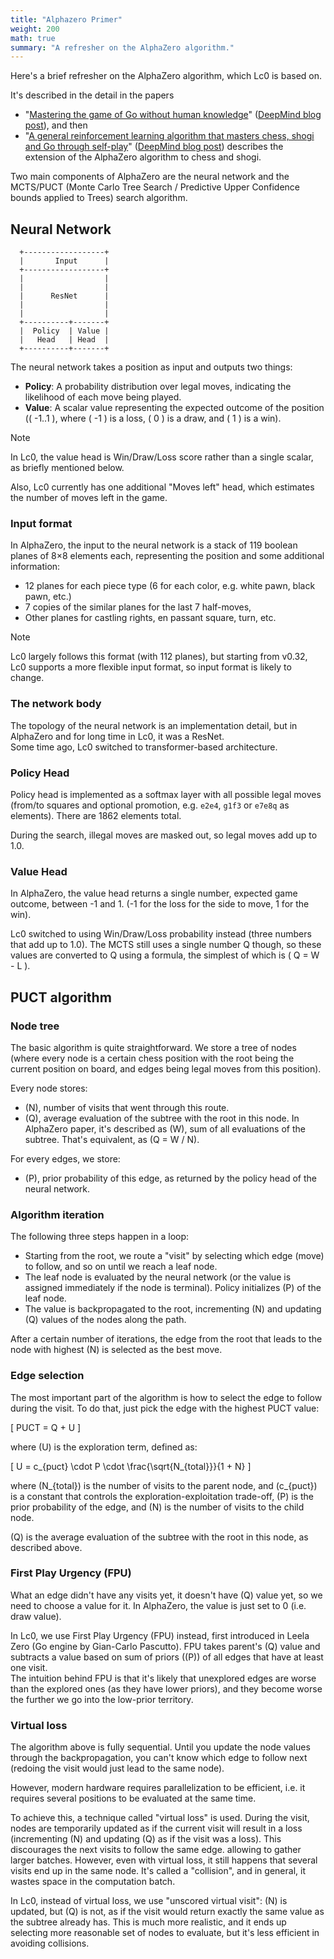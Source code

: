 ```yaml
---
title: "Alphazero Primer"
weight: 200
math: true
summary: "A refresher on the AlphaZero algorithm."
---
```


Here's a brief refresher on the AlphaZero algorithm, which Lc0 is based on.

It's described in the detail in the papers

* "[Mastering the game of Go without human knowledge](hhttps://www.nature.com/articles/nature24270.epdf?author_access_token=VJXbVjaSHxFoctQQ4p2k4tRgN0jAjWel9jnR3ZoTv0PVW4gB86EEpGqTRDtpIz-2rmo8-KG06gqVobU5NSCFeHILHcVFUeMsbvwS-lxjqQGg98faovwjxeTUgZAUMnRQ)"
([DeepMind blog post](https://deepmind.com/blog/article/alphago-zero-starting-from-scratch)),
and then
* "[A general reinforcement learning algorithm that masters chess, shogi and Go through self-play](https://storage.googleapis.com/deepmind-media/DeepMind.com/Blog/alphazero-shedding-new-light-on-chess-shogi-and-go/alphazero_preprint.pdf)"
([DeepMind blog post](https://deepmind.google/discover/blog/alphazero-shedding-new-light-on-chess-shogi-and-go/))
describes the extension of the AlphaZero algorithm to chess and shogi.

Two main components of AlphaZero are the neural network and the MCTS/PUCT (Monte
Carlo Tree Search / Predictive Upper Confidence bounds applied to Trees) search
algorithm.

## Neural Network

```goat
  +------------------+
  |       Input      |
  +------------------+
  |                  |
  |                  |
  |      ResNet      |
  |                  |
  |                  |
  +----------+-------+
  |  Policy  | Value |
  |   Head   | Head  |
  +----------+-------+
```

The neural network takes a position as input and outputs two things:

* **Policy**: A probability distribution over legal moves, indicating the
  likelihood of each move being played.
* **Value**: A scalar value representing the expected outcome of the position
  (\( -1..1 \), where \( -1 \) is a loss, \( 0 \) is a draw, and \( 1 \) is a
  win).

> [!NOTE]
>
> In Lc0, the value head is Win/Draw/Loss score rather than a single scalar, as
> briefly mentioned below.
>
> Also, Lc0 currently has one additional "Moves left" head, which estimates the
> number of moves left in the game.

### Input format

In AlphaZero, the input to the neural network is a stack of 119 boolean planes
of 8×8 elements each, representing the position and some additional information:

* 12 planes for each piece type (6 for each color, e.g. white pawn, black pawn,
  etc.)
* 7 copies of the similar planes for the last 7 half-moves,
* Other planes for castling rights, en passant square, turn, etc.

> [!NOTE]
>
> Lc0 largely follows this format (with 112 planes), but starting from v0.32,
> Lc0 supports a more flexible input format, so input format is likely to
> change.

### The network body

The topology of the neural network is an implementation detail, but in AlphaZero
and for long time in Lc0, it was a ResNet.  
Some time ago, Lc0 switched to transformer-based architecture.

### Policy Head

Policy head is implemented as a softmax layer with all possible legal moves
(from/to squares and optional promotion, e.g. `e2e4`, `g1f3` or `e7e8q` as
elements). There are 1862 elements total.

During the search, illegal moves are masked out, so legal moves add up to 1.0.

### Value Head

In AlphaZero, the value head returns a single number, expected game outcome,
between -1 and 1. (-1 for the loss for the side to move, 1 for the win).

Lc0 switched to using Win/Draw/Loss probability instead (three numbers that add
up to 1.0). The MCTS still uses a single number Q though, so these values are
converted to Q using a formula, the simplest of which is \( Q = W - L \).

## PUCT algorithm

### Node tree

The basic algorithm is quite straightforward. We store a tree of nodes (where
every node is a certain chess position with the root being the current position
on board, and edges being legal moves from this position).

Every node stores:

* \(N\), number of visits that went through this route.
* \(Q\), average evaluation of the subtree with the root in this node. In
  AlphaZero paper, it's described as \(W\), sum of all evaluations of the
  subtree. That's equivalent, as \(Q = W / N\).

For every edges, we store:

* \(P\), prior probability of this edge, as returned by the policy head of the  
  neural network.

### Algorithm iteration

The following three steps happen in a loop:

* Starting from the root, we route a "visit" by selecting which edge (move) to
  follow, and so on until we reach a leaf node.
* The leaf node is evaluated by the neural network (or the value is assigned
  immediately if the node is terminal). Policy initializes \(P\) of the leaf
  node.
* The value is backpropagated to the root, incrementing \(N\) and updating \(Q\)
  values of the nodes along the path.

After a certain number of iterations, the edge from the root that leads to the
node with highest \(N\) is selected as the best move.

### Edge selection

The most important part of the algorithm is how to select the edge to follow
during the visit. To do that, just pick the edge with the highest PUCT value:

\[
PUCT = Q + U
\]

where \(U\) is the exploration term, defined as:

\[
U = c_{puct} \cdot P \cdot \frac{\sqrt{N_{total}}}{1 + N}
\]

where \(N_{total}\) is the number of visits to the parent node, and \(c_{puct}\)
is a constant that controls the exploration-exploitation trade-off, \(P\) is the
prior probability of the edge, and \(N\) is the number of visits to the child
node.

\(Q\) is the average evaluation of the subtree with the root in this node, as
described above.

### First Play Urgency (FPU)

What an edge didn't have any visits yet, it doesn't have \(Q\) value yet, so we need to choose a value for it. 
In AlphaZero, the value is just set to 0 (i.e. draw value).

In Lc0, we use First Play Urgency (FPU) instead, first introduced in Leela Zero
(Go engine by Gian-Carlo Pascutto). FPU takes parent's \(Q\) value and subtracts
a value based on sum of priors (\(P\)) of all edges that have at least one
visit.  
The intuition behind FPU is that it's likely that unexplored edges are worse
than the explored ones (as they have lower priors), and they become worse the
further we go into the low-prior territory.

### Virtual loss

The algorithm above is fully sequential. Until you update the node values
through the backpropagation, you can't know which edge to follow next (redoing
the visit would just lead to the same node).

However, modern hardware requires parallelization to be efficient, i.e. it
requires several positions to be evaluated at the same time.

To achieve this, a technique called "virtual loss" is used. During the visit,
nodes are temporarily updated as if the current visit will result in a loss
(incrementing \(N\) and updating \(Q\) as if the visit was a loss). This
discourages the next visits to follow the same edge. allowing to gather larger
batches. However, even with virtual loss, it still happens that several visits
end up in the same node. It's called a "collision", and in general, it wastes
space in the computation batch.

In Lc0, instead of virtual loss, we use "unscored virtual visit": \(N\) is
updated, but \(Q\) is not, as if the visit would return exactly the same value
as the subtree already has. This is much more realistic, and it ends up
selecting more reasonable set of nodes to evaluate, but it's less efficient in
avoiding collisions.
